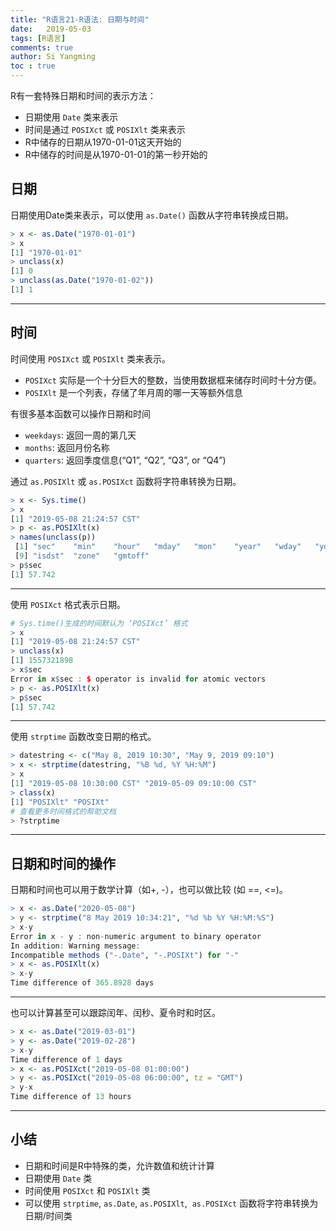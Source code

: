 ```yaml
---
title: "R语言21-R语法: 日期与时间"
date:   2019-05-03
tags: [R语言]
comments: true
author: Si Yangming
toc : true
---
```


R有一套特殊日期和时间的表示方法：

*   日期使用 `Date` 类来表示
*   时间是通过 `POSIXct` 或 `POSIXlt` 类来表示
*   R中储存的日期从1970-01-01这天开始的
*   R中储存的时间是从1970-01-01的第一秒开始的

## 日期
日期使用Date类来表示，可以使用 `as.Date()` 函数从字符串转换成日期。

```R
> x <- as.Date("1970-01-01")
> x
[1] "1970-01-01"
> unclass(x)
[1] 0
> unclass(as.Date("1970-01-02"))
[1] 1
```

* * *

## 时间

时间使用 `POSIXct` 或 `POSIXlt` 类来表示。

*   `POSIXct` 实际是一个十分巨大的整数，当使用数据框来储存时间时十分方便。
*   `POSIXlt` 是一个列表，存储了年月周的哪一天等额外信息

有很多基本函数可以操作日期和时间

*   `weekdays`: 返回一周的第几天
*   `months`: 返回月份名称
*   `quarters`: 返回季度信息(“Q1”, “Q2”, “Q3”, or “Q4”)

通过 `as.POSIXlt` 或 `as.POSIXct` 函数将字符串转换为日期。

```R
> x <- Sys.time()
> x
[1] "2019-05-08 21:24:57 CST"
> p <- as.POSIXlt(x)
> names(unclass(p))
 [1] "sec"    "min"    "hour"   "mday"   "mon"    "year"   "wday"   "yday"  
 [9] "isdst"  "zone"   "gmtoff"
> p$sec
[1] 57.742
```

* * *

使用 `POSIXct` 格式表示日期。

```R
# Sys.time()生成的时间默认为 ‘POSIXct’ 格式
> x 
[1] "2019-05-08 21:24:57 CST"
> unclass(x)
[1] 1557321898
> x$sec
Error in x$sec : $ operator is invalid for atomic vectors
> p <- as.POSIXlt(x)
> p$sec
[1] 57.742
```

* * *

使用 `strptime` 函数改变日期的格式。

```R
> datestring <- c("May 8, 2019 10:30", "May 9, 2019 09:10")
> x <- strptime(datestring, "%B %d, %Y %H:%M")
> x
[1] "2019-05-08 10:30:00 CST" "2019-05-09 09:10:00 CST"
> class(x)
[1] "POSIXlt" "POSIXt" 
# 查看更多时间格式的帮助文档
> ?strptime
```

* * *

## 日期和时间的操作

日期和时间也可以用于数学计算（如+, -），也可以做比较 (如 ==, <=)。

```R
> x <- as.Date("2020-05-08")
> y <- strptime("8 May 2019 10:34:21", "%d %b %Y %H:%M:%S") 
> x-y
Error in x - y : non-numeric argument to binary operator
In addition: Warning message:
Incompatible methods ("-.Date", "-.POSIXt") for "-" 
> x <- as.POSIXlt(x) 
> x-y
Time difference of 365.8928 days
```

* * *

也可以计算甚至可以跟踪闰年、闰秒、夏令时和时区。

```R
> x <- as.Date("2019-03-01") 
> y <- as.Date("2019-02-28") 
> x-y
Time difference of 1 days
> x <- as.POSIXct("2019-05-08 01:00:00")
> y <- as.POSIXct("2019-05-08 06:00:00", tz = "GMT") 
> y-x
Time difference of 13 hours
```

* * *

## 小结

*   日期和时间是R中特殊的类，允许数值和统计计算
*   日期使用 `Date` 类
*   时间使用 `POSIXct` 和 `POSIXlt` 类
*   可以使用 `strptime`, `as.Date`, `as.POSIXlt`,  `as.POSIXct` 函数将字符串转换为日期/时间类
